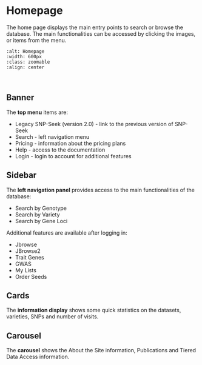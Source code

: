 # Homepage

The home page displays the main entry points to search or browse the database. The main functionalities can be accessed by clicking the images, or items from the menu.

```{image} /_static/homepage.png
:alt: Homepage
:width: 600px
:class: zoomable
:align: center
```
<br>

## Banner

The **top menu** items are:
- Legacy SNP-Seek (version 2.0) - link to the previous version of SNP-Seek
- Search - left navigation menu
- Pricing - information about the pricing plans
- Help - access to the documentation
- Login - login to account for additional features

## Sidebar

The **left navigation panel** provides access to the main functionalities of the database:

- Search by Genotype
- Search by Variety
- Search by Gene Loci

Additional features are available after logging in:
- Jbrowse 
- JBrowse2 
- Trait Genes 
- GWAS
- My Lists 
- Order Seeds 

## Cards

The **information display** shows some quick statistics on the datasets, varieties, SNPs and number of visits. 

## Carousel
The **carousel** shows the About the Site information, Publications and Tiered Data Access information.